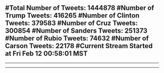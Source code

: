 #Total Number of Tweets: 1444878 
#Number of Trump Tweets: 416265
#Number of Clinton Tweets: 379583
#Number of Cruz Tweets: 300854
#Number of Sanders Tweets: 251373
#Number of Rubio Tweets: 74632
#Number of Carson Tweets: 22178
#Current Stream Started at Fri Feb 12 00:58:01 MST
---
---
---
